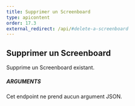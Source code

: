 ```yaml
---
title: Supprimer un Screenboard
type: apicontent
order: 17.3
external_redirect: /api/#delete-a-screenboard
---
```


## Supprimer un Screenboard
Supprime un Screenboard existant.
##### ARGUMENTS
Cet endpoint ne prend aucun argument JSON.


